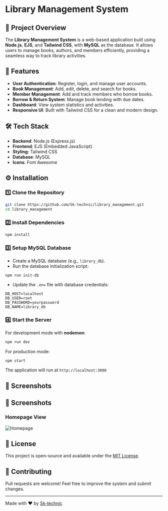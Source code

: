 # Library Management System

## 📌 Project Overview
The **Library Management System** is a web-based application built using **Node.js**, **EJS**, and **Tailwind CSS**, with **MySQL** as the database. It allows users to manage books, authors, and members efficiently, providing a seamless way to track library activities.

## 🚀 Features
- **User Authentication**: Register, login, and manage user accounts.
- **Book Management**: Add, edit, delete, and search for books.
- **Member Management**: Add and track members who borrow books.
- **Borrow & Return System**: Manage book lending with due dates.
- **Dashboard**: View system statistics and activities.
- **Responsive UI**: Built with Tailwind CSS for a clean and modern design.

## 🛠️ Tech Stack
- **Backend**: Node.js (Express.js)
- **Frontend**: EJS (Embedded JavaScript)
- **Styling**: Tailwind CSS
- **Database**: MySQL
- **Icons**: Font Awesome

## ⚙️ Installation
### 1️⃣ Clone the Repository
```sh
git clone https://github.com/Sk-technic/library_management.git
cd library_management
```
### 2️⃣ Install Dependencies
```sh
npm install
```
### 3️⃣ Setup MySQL Database
- Create a MySQL database (e.g., `library_db`).
- Run the database initialization script:
```sh
npm run init-db
```
- Update the `.env` file with database credentials:
```
DB_HOST=localhost
DB_USER=root
DB_PASSWORD=yourpassword
DB_NAME=library_db
```

### 4️⃣ Start the Server
For development mode with **nodemon**:
```sh
npm run dev
```
For production mode:
```sh
npm start
```
The application will run at `http://localhost:3000`

## 📸 Screenshots

## 📸 Screenshots

### Homepage View
![Homepage](./assets/Screenshot%202025-03-24%20140012.png)

## 📜 License
This project is open-source and available under the [MIT License](LICENSE).

## 🤝 Contributing
Pull requests are welcome! Feel free to improve the system and submit changes.

---
Made with ❤️ by [Sk-technic](https://github.com/Sk-technic)

